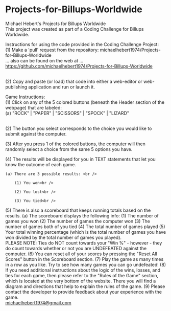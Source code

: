 # Projects-for-Billups-Worldwide
Michael Hebert's Projects for Billups Worldwide<br />
This project was created as part of a Coding Challenge for Billups Worldwide.<br />

Instructions for using the code provided in the Coding Challenge Project:<br />
(1) Make a 'pull' request from the repository:  michaelhebert1974/Projects-for-Billups-Worldwide<br />
    ... also can be found on the web at ...<br />
    https://github.com/michaelhebert1974/Projects-for-Billups-Worldwide<br /><br />
    
(2) Copy and paste (or load) that code into either a web-editor or web-publishing application and run or launch it.<br />


Game Instructions:<br />
(1) Click on any of the 5 colored buttons (beneath the Header section of the webpage) that are labeled:<br />
    (a) "ROCK" | "PAPER" | "SCISSORS" | "SPOCK" | "LIZARD"<br /><br />

(2) The button you select corresponds to the choice you would like to submit against the computer.<br />

(3) After you press 1 of the colored buttons, the computer will then randomly select a choice from the same 5 options you have.<br />

(4) The results will be displayed for you in TEXT statements that let you know the outcome of each game.<br />
  
    (a) There are 3 possible results: <br />

        (1) You won<br />
 
        (2) You lost<br />

        (3) You tied<br />
 
(5) There is also a scoreboard that keeps running totals based on the results.
    (a) The scoreboard displays the following info:
        (1) The number of games you won
        (2) The number of games the computer won
        (3) The number of games both of you tied
        (4) The total number of games played
        (5) Your total winning percentage (which is the total number of games you have won divided by the total number of games you played).  
        PLEASE NOTE:  Ties do NOT count towards your "Win %" - however - they do count towards whether or not you are UNDEFEATED against the computer.
(6) You can reset all of your scores by pressing the "Reset All Scores" button in the Scoreboard section.
(7) Play the game as many times in a row as you like.  Try to see how many games you can go undefeated!
(8) If you need additional instructions about the logic of the wins, losses, and ties for each game, then please refer to the "Rules of the Game" section, which is located at the very bottom of the website.  There you will find a diagram and directions that help to explain the rules of the game. 
(9) Please contact the developer to provide feedback about your experience with the game.  
michaelhebert1974@gmail.com
